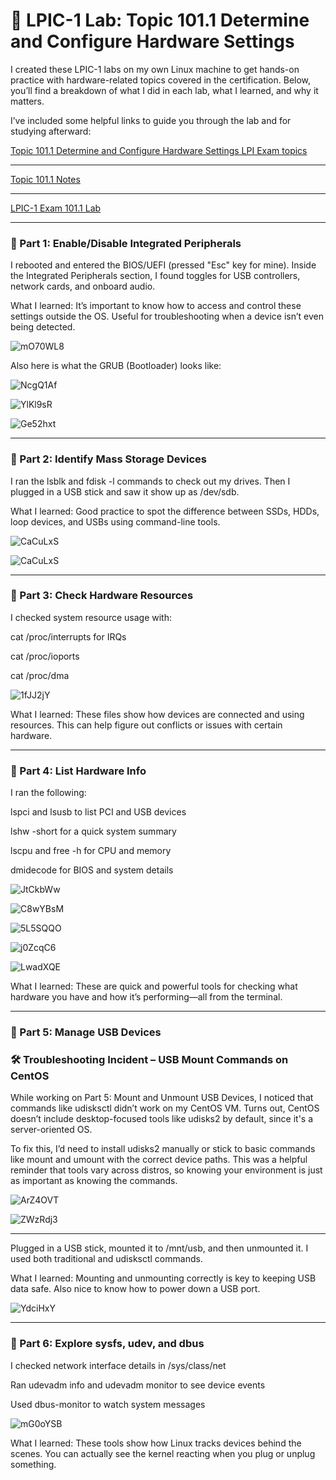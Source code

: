 # 🧪 LPIC-1 Lab: Topic 101.1 Determine and Configure Hardware Settings

I created these LPIC-1 labs on my own Linux machine to get hands-on practice with hardware-related topics covered in the certification. Below, you’ll find a breakdown of what I did in each lab, what I learned, and why it matters. 

I’ve included some helpful links to guide you through the lab and for studying afterward:

[Topic 101.1 Determine and Configure Hardware Settings LPI Exam topics](https://www.lpi.org/our-certifications/exam-101-102-objectives/#101.1_Determine_and_configure_hardware_settings)

---

[Topic 101.1 Notes](https://1drv.ms/w/c/354f1c8d534fbced/Ef7G_xVPG0ZJu6wZ0DdeGSUBmSy6RBxTid3fkbKFnt8J-w?e=Mm5yvf)

---

[LPIC-1 Exam 101.1 Lab](https://1drv.ms/w/c/354f1c8d534fbced/EZOo5qb56thNhBnLrsEatygBT3OPsqAiqxEYwSc89oVSxQ?e=kbBURl)

---
### 🔸 Part 1: Enable/Disable Integrated Peripherals

I rebooted and entered the BIOS/UEFI (pressed "Esc" key for mine). Inside the Integrated Peripherals section, I found toggles for USB controllers, network cards, and onboard audio.

What I learned: It’s important to know how to access and control these settings outside the OS. Useful for troubleshooting when a device isn’t even being detected.

![mO70WL8](https://github.com/user-attachments/assets/747b7fea-e9f5-4b20-bf0b-7b91edad2e14)

Also here is what the GRUB (Bootloader) looks like:

![NcgQ1Af](https://github.com/user-attachments/assets/bdbe8123-970b-402e-80a1-2713a3d5b0cc)

![YlKl9sR](https://github.com/user-attachments/assets/d62a452c-762b-4d71-970b-46838d85c995)

![Ge52hxt](https://github.com/user-attachments/assets/07368661-0dc0-478c-bc9b-6d0e6c9e792d)

---
### 🔸 Part 2: Identify Mass Storage Devices

I ran the lsblk and fdisk -l commands to check out my drives. Then I plugged in a USB stick and saw it show up as /dev/sdb.

What I learned: Good practice to spot the difference between SSDs, HDDs, loop devices, and USBs using command-line tools.

![CaCuLxS](https://github.com/user-attachments/assets/9c05a34e-feee-440c-93ee-3ad2d31ce0a2)

![CaCuLxS](https://github.com/user-attachments/assets/eedc7449-948e-426e-9d62-f28b3f9067de)

---
### 🔸 Part 3: Check Hardware Resources

I checked system resource usage with:

cat /proc/interrupts for IRQs

cat /proc/ioports

cat /proc/dma

![1fJJ2jY](https://github.com/user-attachments/assets/4f9bc116-2df1-4ac7-b018-c1c0c5de9788)


What I learned: These files show how devices are connected and using resources. This can help figure out conflicts or issues with certain hardware.

---
### 🔸 Part 4: List Hardware Info

I ran the following:

lspci and lsusb to list PCI and USB devices

lshw -short for a quick system summary

lscpu and free -h for CPU and memory

dmidecode for BIOS and system details

![JtCkbWw](https://github.com/user-attachments/assets/058948db-641f-4427-9ae6-a9abcedd0604)

![C8wYBsM](https://github.com/user-attachments/assets/d8e98d10-658b-4985-9a9a-d1bb483511e8)

![5L5SQQO](https://github.com/user-attachments/assets/132cec76-59ef-4baf-b975-322aa628912b)

![j0ZcqC6](https://github.com/user-attachments/assets/4d68b5cc-74d1-4dfa-8b65-30fd26e704a3)

![LwadXQE](https://github.com/user-attachments/assets/c32e1bfd-aea5-4a50-b831-1474fde241d4)

What I learned: These are quick and powerful tools for checking what hardware you have and how it’s performing—all from the terminal.

---
### 🔸 Part 5: Manage USB Devices

###  🛠️ Troubleshooting Incident – USB Mount Commands on CentOS
While working on Part 5: Mount and Unmount USB Devices, I noticed that commands like udisksctl didn’t work on my CentOS VM. Turns out, CentOS doesn’t include desktop-focused tools like udisks2 by default, since it's a server-oriented OS.

To fix this, I’d need to install udisks2 manually or stick to basic commands like mount and umount with the correct device paths. This was a helpful reminder that tools vary across distros, so knowing your environment is just as important as knowing the commands.

![ArZ4OVT](https://github.com/user-attachments/assets/3cc535c2-a2c0-4d7f-9f89-840efca54ee3)

![ZWzRdj3](https://github.com/user-attachments/assets/c7ae6349-eb3a-4b0b-ba2e-147190d3a64d)

---

Plugged in a USB stick, mounted it to /mnt/usb, and then unmounted it. I used both traditional and udisksctl commands.

What I learned: Mounting and unmounting correctly is key to keeping USB data safe. Also nice to know how to power down a USB port.

![YdciHxY](https://github.com/user-attachments/assets/56792e34-eb81-4b8a-8143-19c261eefdbd)


---
### 🔸 Part 6: Explore sysfs, udev, and dbus

I checked network interface details in /sys/class/net

Ran udevadm info and udevadm monitor to see device events

Used dbus-monitor to watch system messages

![mG0oYSB](https://github.com/user-attachments/assets/d42e1d85-0bef-4339-84fa-47fa07a3bc81)

What I learned: These tools show how Linux tracks devices behind the scenes. You can actually see the kernel reacting when you plug or unplug something.
